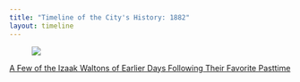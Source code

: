 ```yaml
---
title: "Timeline of the City's History: 1882"
layout: timeline
---
```


<article class="tile is-child box">
    <a href="/historical/timeline/1882/273" title="A Few of the Izaak Waltons of Earlier Days Following Their Favorite Pasttime">
        <figure class="image is-128x128">
            <img src="/img/timeline/1882/small/273.jpg">
        </figure>
        <div class="content">
            <p>A Few of the Izaak Waltons of Earlier Days Following Their Favorite Pasttime</p>
        </div>
    </a>
</article>